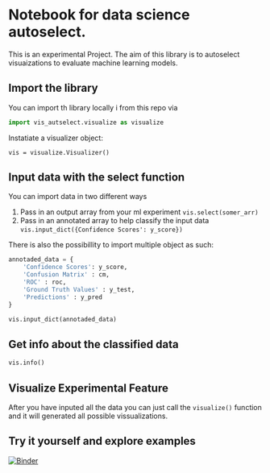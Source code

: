 # Notebook for data science autoselect. 

This is an experimental Project. The aim of this library is to autoselect visuaizations to evaluate machine learning models. 

## Import the library 
You can import th library locally i from this repo via 
```python
import vis_autselect.visualize as visualize
```

Instatiate a visualizer object: 
```pyhton
vis = visualize.Visualizer()
```

## Input data with the select function 
You can import data in two different ways 
1. Pass in an output array from your ml experiment 
`vis.select(somer_arr)`
2. Pass in an annotated array to help classify the input data `vis.input_dict({Confidence Scores': y_score})`


There is also the possibillity to import multiple object as such: 
```python
annotaded_data = {
    'Confidence Scores': y_score, 
    'Confusion Matrix' : cm,
    'ROC' : roc,
    'Ground Truth Values' : y_test, 
    'Predictions' : y_pred
}

vis.input_dict(annotaded_data)
```
## Get info about the classified data
```python 
vis.info()
```

## Visualize Experimental Feature

After you have inputed all the data you can just call the `visualize()` function and it will generated all possible vissualizations.

## Try it yourself and explore examples

[![Binder](https://mybinder.org/badge_logo.svg)](https://mybinder.org/v2/gh/vali101/vis-autoselect-ml/master)
